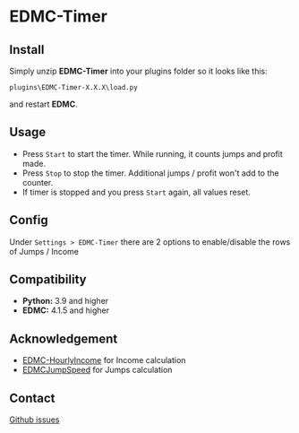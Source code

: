 # EDMC-Timer

## Install
Simply unzip **EDMC-Timer** into your plugins folder so it looks like this:

`plugins\EDMC-Timer-X.X.X\load.py`

and restart **EDMC**.

## Usage
- Press `Start` to start the timer. While running, it counts jumps and profit made.
- Press `Stop` to stop the timer. Additional jumps / profit won't add to the counter.
- If timer is stopped and you press `Start` again, all values reset.

## Config
Under `Settings > EDMC-Timer` there are 2 options to enable/disable the rows of Jumps / Income

## Compatibility
- **Python:** 3.9 and higher
- **EDMC:** 4.1.5 and higher

## Acknowledgement
- [EDMC-HourlyIncome](https://github.com/Exynom/EDMC-HourlyIncome) for Income calculation
- [EDMCJumpSpeed](https://github.com/inorton/EDMCJumpSpeed) for Jumps calculation

## Contact
[Github issues](https://github.com/Kamiikaze/EDMC-Timer/issues)
